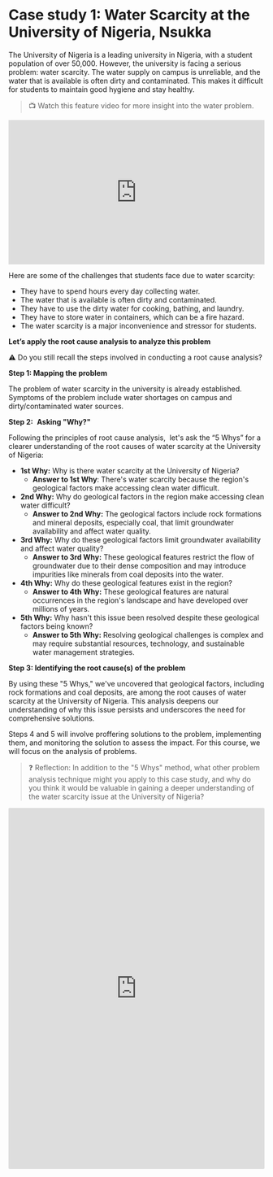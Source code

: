 # Case study 1: Water Scarcity at the University of Nigeria, Nsukka

The University of Nigeria is a leading university in Nigeria, with a student population of over 50,000. However, the university is facing a serious problem: water scarcity. The water supply on campus is unreliable, and the water that is available is often dirty and contaminated. This makes it difficult for students to maintain good hygiene and stay healthy.

> 📺 Watch this feature video for more insight into the water problem.

<div style="position: relative; padding-bottom: 56.25%; height: 0;"><iframe src="https://www.youtube.com/embed/yqwEIjPRweg" title="YouTube video player" frameborder="0" allow="accelerometer; autoplay; clipboard-write; encrypted-media; gyroscope; picture-in-picture" allowfullscreen style="position: absolute; top: 0; left: 0; width: 100%; height: 100%;"></iframe></div>

Here are some of the challenges that students face due to water scarcity:

- They have to spend hours every day collecting water.
- The water that is available is often dirty and contaminated.
- They have to use the dirty water for cooking, bathing, and laundry.
- They have to store water in containers, which can be a fire hazard.
- The water scarcity is a major inconvenience and stressor for students.

**Let’s apply the root cause analysis to analyze this problem**

<aside>

⚠️ Do you still recall the steps involved in conducting a root cause analysis?

</aside>

**Step 1: Mapping the problem**

The problem of water scarcity in the university is already established. Symptoms of the problem include water shortages on campus and dirty/contaminated water sources.

**Step 2:**  **Asking "Why?"**

Following the principles of root cause analysis,  let's ask the “5 Whys” for a clearer understanding of the root causes of water scarcity at the University of Nigeria:

- **1st Why:** Why is there water scarcity at the University of Nigeria?
    - **Answer to 1st Why**: There's water scarcity because the region's geological factors make accessing clean water difficult.
- **2nd Why:** Why do geological factors in the region make accessing clean water difficult?
    - **Answer to 2nd Why:** The geological factors include rock formations and mineral deposits, especially coal, that limit groundwater availability and affect water quality.
- **3rd Why:** Why do these geological factors limit groundwater availability and affect water quality?
    - **Answer to 3rd Why:** These geological features restrict the flow of groundwater due to their dense composition and may introduce impurities like minerals from coal deposits into the water.
- **4th Why:** Why do these geological features exist in the region?
    - **Answer to 4th Why:** These geological features are natural occurrences in the region's landscape and have developed over millions of years.
- **5th Why:** Why hasn't this issue been resolved despite these geological factors being known?
    - **Answer to 5th Why:** Resolving geological challenges is complex and may require substantial resources, technology, and sustainable water management strategies.

**Step 3: Identifying the root cause(s) of the problem**

By using these "5 Whys," we've uncovered that geological factors, including rock formations and coal deposits, are among the root causes of water scarcity at the University of Nigeria. This analysis deepens our understanding of why this issue persists and underscores the need for comprehensive solutions.

Steps 4 and 5 will involve proffering solutions to the problem, implementing them, and monitoring the solution to assess the impact. For this course, we will focus on the analysis of problems.

>❓ Reflection: In addition to the "5 Whys" method, what other problem analysis technique might you apply to this case study, and why do you think it would be valuable in gaining a deeper understanding of the water scarcity issue at the University of Nigeria?

<div style="border:1px solid rgba(0,0,0,0.1);border-radius:2px;box-sizing:border-box;overflow:hidden;position:relative;width:100%;background:#F4F4F4"><iframe src="https://padlet.com/embed/y4dg06qncn1lx316" frameborder="0" allow="camera;microphone;geolocation" style="width:100%;height:708px;display:block;padding:0;margin:0"></iframe></div>
